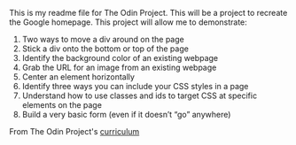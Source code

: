 This is my readme file for The Odin Project. This will be a project to recreate the Google homepage. This project will allow me to demonstrate:

1.    Two ways to move a div around on the page
2.    Stick a div onto the bottom or top of the page
3.    Identify the background color of an existing webpage
4.    Grab the URL for an image from an existing webpage
5.    Center an element horizontally
6.    Identify three ways you can include your CSS styles in a page
7.    Understand how to use classes and ids to target CSS at specific elements on the page
8.    Build a very basic form (even if it doesn’t “go” anywhere)

From The Odin Project's [curriculum](http://www.theodinproject.com/courses/web-development-101/lessons/html-css)

<link rel="stylesheet" href="https://use.fontawesome.com/releases/v5.3.1/css/all.css" integrity="sha384-mzrmE5qonljUremFsqc01SB46JvROS7bZs3IO2EmfFsd15uHvIt+Y8vEf7N7fWAU" crossorigin="anonymous">
